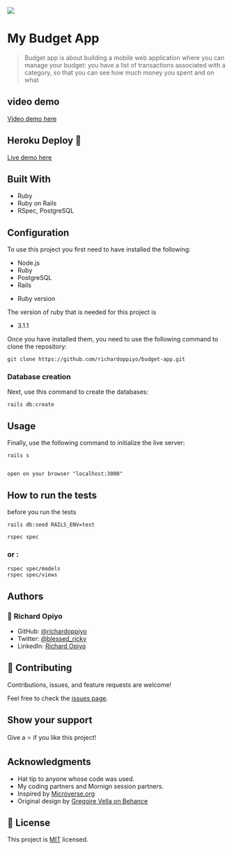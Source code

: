 ![](https://img.shields.io/badge/Microverse-blueviolet)

# My Budget App

> Budget app is about building a mobile web application where you can manage your budget: you have a list of transactions associated with a category, so that you can see how much money you spent and on what


## video demo 
[Video demo here](https://www.loom.com/share/be9b71347e97414ba322a181c823a9fd)


## Heroku Deploy 🚀

[Live demo here](https://arcane-inlet-79402.herokuapp.com/users/sign_in)

## Built With

- Ruby
- Ruby on Rails
- RSpec, PostgreSQL

## Configuration

To use this project you first need to have installed the following:

+ Node.js
+ Ruby
+ PostgreSQL
+ Rails

* Ruby version

The version of ruby that is needed for this project is 

+ 3.1.1

Once you have installed them, you need to use the following command to clone the repository:

```
git clone https://github.com/richardoppiyo/budget-app.git
```

### Database creation

Next, use this command to create the databases:
```
rails db:create
```

## Usage

Finally, use the following command to initialize the live server:

```
rails s
```

```

open on your browser "localhost:3000"
```
## How to run the tests

before you run the tests

```
rails db:seed RAILS_ENV=test
```

```
rspec spec
```
### or :
```
rspec spec/models
rspec spec/views
```

## Authors


### 👤 **Richard Opiyo**

- GitHub: [@richardoppiyo](https://github.com/richardoppiyo)
- Twitter: [@blessed_ricky](https://twitter.com/blessed_ricky)
- LinkedIn: [Richard Opiyo](https://linkedin.com/in/richardoppiyo) 


## 🤝 Contributing

Contributions, issues, and feature requests are welcome!

Feel free to check the [issues page](../../issues/).

## Show your support

Give a ⭐️ if you like this project!

## Acknowledgments

- Hat tip to anyone whose code was used.
- My coding partners and Mornign session partners.
- Inspired by [Microverse.org](https://www.microverse.org)
- Original design by [Gregoire Vella on Behance](https://www.behance.net/gregoirevella)

## 📝 License

This project is [MIT](./MIT.md) licensed.